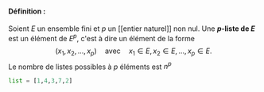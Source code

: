 #### Définition :
Soient $E$ un ensemble fini et $p$ un [[entier naturel]] non nul.
Une **$p$-liste de $E$** est un élément de $E^p$, c'est à dire un élément de la forme $$(x_1,x_2,...,x_p)\quad\text{avec}\quad x_1\in E,x_2\in E,...,x_p\in E.$$Le nombre de listes possibles à $p$ éléments est $n^p$ 

```python
list = [1,4,3,7,2]
```

